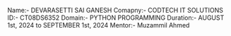 Name:- DEVARASETTI SAI GANESH
Comapny:- CODTECH IT SOLUTIONS 
ID:- CT08DS6352
Domain:- PYTHON PROGRAMMING
Duration:- AUGUST 1st, 2024 to SEPTEMBER 1st, 2024
Mentor:-  Muzammil Ahmed

